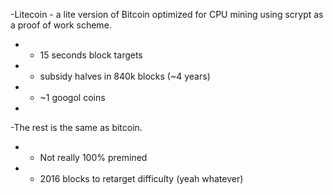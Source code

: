-Litecoin - a lite version of Bitcoin optimized for CPU mining using scrypt as a proof of work scheme.

- - 15 seconds block targets

- - subsidy halves in 840k blocks (~4 years)

- - ~1 googol coins

-

-The rest is the same as bitcoin.

- - Not really 100% premined

- - 2016 blocks to retarget difficulty (yeah whatever)
